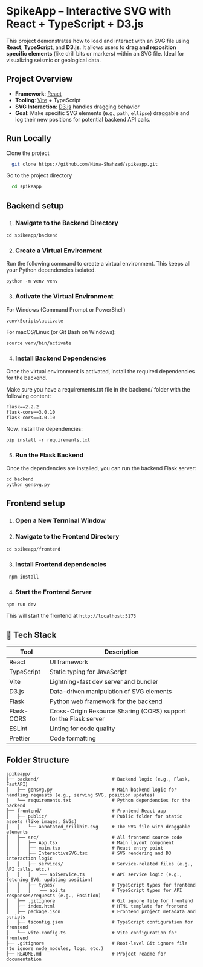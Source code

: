
# SpikeApp – Interactive SVG with React + TypeScript + D3.js

This project demonstrates how to load and interact with an SVG file using **React**, **TypeScript**, and **D3.js**. It allows users to **drag and reposition specific elements** (like drill bits or markers) within an SVG file. Ideal for visualizing seismic or geological data.

##  Project Overview

- **Framework**: [React](https://react.dev/)
- **Tooling**: [Vite](https://vitejs.dev/) + TypeScript
- **SVG Interaction**: [D3.js](https://d3js.org/) handles dragging behavior
- **Goal**: Make specific SVG elements (e.g., `path`, `ellipse`) draggable and log their new positions for potential backend API calls.

## Run Locally

Clone the project

```bash
  git clone https://github.com/Hina-Shahzad/spikeapp.git
```

Go to the project directory

```bash
  cd spikeapp
```

## Backend setup
1. ### Navigate to the Backend Directory

`` cd spikeapp/backend ``

2. ### Create a Virtual Environment
Run the following command to create a virtual environment. This keeps all your Python dependencies isolated.

```` python -m venv venv ````

3. ### Activate the Virtual Environment
For Windows (Command Prompt or PowerShell)

``venv\Scripts\activate``

For macOS/Linux (or Git Bash on Windows):

``source venv/bin/activate``

4. ### Install Backend Dependencies
Once the virtual environment is activated, install the required dependencies for the backend.

Make sure you have a requirements.txt file in the backend/ folder with the following content:
````
Flask==2.2.2
flask-cors==3.0.10
flask-cors==3.0.10
  ````

Now, install the dependencies:

``
pip install -r requirements.txt
``

5. ### Run the Flask Backend
Once the dependencies are installed, you can run the backend Flask server:
````
cd backend 
python gensvg.py 
````

## Frontend setup
1. ### Open a New Terminal Window
2. ### Navigate to the Frontend Directory

````
cd spikeapp/frontend
````
3. ### Install Frontend dependencies
````
 npm install 
 ````

4. ### Start the Frontend Server
````
npm run dev
````
This will start the frontend at ````http://localhost:5173 ````


## 🧰 Tech Stack

| Tool             | Description                                                                |
| ----------------- | ------------------------------------------------------------------ |
| React | UI framework |
| TypeScript | Static typing for JavaScript |
| Vite | Lightning-fast dev server and bundler |
| D3.js | Data-driven manipulation of SVG elements |
| Flask |Python web framework for the backend |
| Flask-CORS | Cross-Origin Resource Sharing (CORS) support for the Flask server |
| ESLint | Linting for code quality |
| Prettier | Code formatting |


## Folder Structure
```
spikeapp/
├── backend/                           # Backend logic (e.g., Flask, FastAPI)
│   ├── gensvg.py                      # Main backend logic for handling requests (e.g., serving SVG, position updates)
│   └── requirements.txt               # Python dependencies for the backend
├── frontend/                          # Frontend React app
│   ├── public/                        # Public folder for static assets (like images, SVGs)
│   │   └── annotated_drillbit.svg     # The SVG file with draggable elements
│   ├── src/                           # All frontend source code
│   │   ├── App.tsx                    # Main layout component
│   │   ├── main.tsx                   # React entry point
│   │   ├── InteractiveSVG.tsx         # SVG rendering and D3 interaction logic
│   │   ├── services/                  # Service-related files (e.g., API calls, etc.)
│   │   │   ├── apiService.ts          # API service logic (e.g., fetching SVG, updating position)
│   │   ├── types/                     # TypeScript types for frontend
│   │   │   ├── api.ts                 # TypeScript types for API responses/requests (e.g., Position)
│   ├── .gitignore                     # Git ignore file for frontend
│   ├── index.html                     # HTML template for frontend
│   ├── package.json                   # Frontend project metadata and scripts
│   ├── tsconfig.json                  # TypeScript configuration for frontend
│   └── vite.config.ts                 # Vite configuration for frontend
├── .gitignore                         # Root-level Git ignore file (to ignore node_modules, logs, etc.)
├── README.md                          # Project readme for documentation


```

